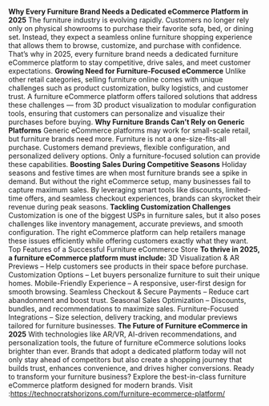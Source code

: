 **Why Every Furniture Brand Needs a Dedicated eCommerce Platform in 2025**
The furniture industry is evolving rapidly. Customers no longer rely only on physical showrooms to purchase their favorite sofa, bed, or dining set. Instead, they expect a seamless online furniture shopping experience that allows them to browse, customize, and purchase with confidence. That’s why in 2025, every furniture brand needs a dedicated furniture eCommerce platform to stay competitive, drive sales, and meet customer expectations.
**Growing Need for Furniture-Focused eCommerce**
Unlike other retail categories, selling furniture online comes with unique challenges such as product customization, bulky logistics, and customer trust. A furniture eCommerce platform offers tailored solutions that address these challenges — from 3D product visualization to modular configuration tools, ensuring that customers can personalize and visualize their purchases before buying.
**Why Furniture Brands Can’t Rely on Generic Platforms**
Generic eCommerce platforms may work for small-scale retail, but furniture brands need more. Furniture is not a one-size-fits-all purchase. Customers demand previews, flexible configuration, and personalized delivery options. Only a furniture-focused solution can provide these capabilities.
**Boosting Sales During Competitive Seasons**
Holiday seasons and festive times are when most furniture brands see a spike in demand. But without the right eCommerce setup, many businesses fail to capture maximum sales. By leveraging smart tools like discounts, limited-time offers, and seamless checkout experiences, brands can skyrocket their revenue during peak seasons.
**Tackling Customization Challenges**
Customization is one of the biggest USPs in furniture sales, but it also poses challenges like inventory management, accurate previews, and smooth configuration. The right eCommerce platform can help retailers manage these issues efficiently while offering customers exactly what they want.
Top Features of a Successful Furniture eCommerce Store
**To thrive in 2025, a furniture eCommerce platform must include:**
3D Visualization & AR Previews – Help customers see products in their space before purchase.
Customization Options – Let buyers personalize furniture to suit their unique homes.
Mobile-Friendly Experience – A responsive, user-first design for smooth browsing.
Seamless Checkout & Secure Payments – Reduce cart abandonment and boost trust.
Seasonal Sales Optimization – Discounts, bundles, and recommendations to maximize sales.
Furniture-Focused Integrations – Size selection, delivery tracking, and modular previews tailored for furniture businesses.
**The Future of Furniture eCommerce in 2025**
With technologies like AR/VR, AI-driven recommendations, and personalization tools, the future of furniture eCommerce solutions looks brighter than ever. Brands that adopt a dedicated platform today will not only stay ahead of competitors but also create a shopping journey that builds trust, enhances convenience, and drives higher conversions.
Ready to transform your furniture business? Explore the best-in-class furniture eCommerce platform designed for modern brands.
Visit :https://technocratshorizons.com/furniture-ecommerce-platform/
